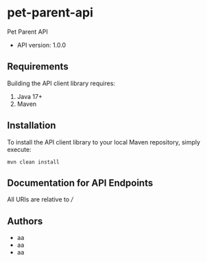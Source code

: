 # pet-parent-api

Pet Parent API
- API version: 1.0.0

## Requirements

Building the API client library requires:
1. Java 17+
2. Maven

## Installation

To install the API client library to your local Maven repository, simply execute:

```shell
mvn clean install
```

## Documentation for API Endpoints

All URIs are relative to */*

[//]: # ()
[//]: # (Class | Method | HTTP request | Description)

[//]: # (------------ | ------------- | ------------- | -------------)

[//]: # (*PetApi* | [**addPet**]&#40;docs/PetApi.md#addPet&#41; | **POST** /pet | Add pet)

[//]: # (*PetApi* | [**deletePet**]&#40;docs/PetApi.md#deletePet&#41; | **DELETE** /pet/{petId} | Deletes a pet)

[//]: # (*PetApi* | [**getPetById**]&#40;docs/PetApi.md#getPetById&#41; | **GET** /pet/{petId} | Find pet by ID)

[//]: # (*PetApi* | [**listPets**]&#40;docs/PetApi.md#listPets&#41; | **GET** /pet/listPets | List pets related by user)

[//]: # (*UserApi* | [**createUser**]&#40;docs/UserApi.md#createUser&#41; | **POST** /user | Create user)

[//]: # (*UserApi* | [**deleteUser**]&#40;docs/UserApi.md#deleteUser&#41; | **DELETE** /user/{email} | Delete user)

[//]: # (*UserApi* | [**getUserByName**]&#40;docs/UserApi.md#getUserByName&#41; | **GET** /user/{email} | Get user by user name)

[//]: # (*UserApi* | [**loginUser**]&#40;docs/UserApi.md#loginUser&#41; | **GET** /user/login | Logs user into the system)

[//]: # ()
## Authors

- aa
- aa
- aa


